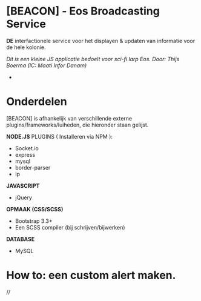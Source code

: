 # [BEACON] - Eos Broadcasting Service

**DE** interfactionele service voor het displayen & updaten van informatie voor de hele kolonie.

*Dit is een kleine JS applicatie bedoelt voor sci-fi larp Eos.
Door: Thijs Boerma (IC: Maati Infor Danam)*

-

# Onderdelen
[BEACON] is afhankelijk van verschillende externe plugins/frameworks/luiheden, die hieronder staan gelijst.

**NODE.JS**
PLUGINS ( Installeren via NPM ):
  - Socket.io
  - express
  - mysql
  - border-parser
  - ip

**JAVASCRIPT**
  - jQuery

**OPMAAK (CSS/SCSS)**
  - Bootstrap 3.3+
  - Een SCSS compiler (bij schrijven/bijwerken)

**DATABASE**
  - MySQL



# How to: een custom alert maken.
//
